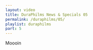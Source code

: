 ```yaml
---
layout: video
title: DuraPhilms News & Specials 05
permalink: /duraphilms/05/
playlist: duraphilms
part: 5
---
```

Moooin
